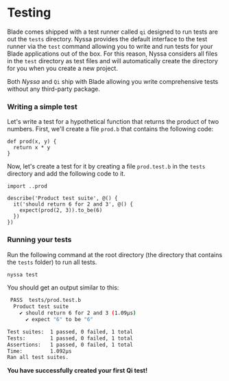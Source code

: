 # Testing

Blade comes shipped with a test runner called `qi` designed to run tests are out the `tests` directory. Nyssa provides the default interface to the test runner via the `test` command allowing you to write and run tests for your Blade applications out of the box. For this reason, Nyssa considers all files in the `test` directory as test files and will automatically create the directory for you when you create a new project.

Both _Nyssa_ and `Qi` ship with Blade allowing you write comprehensive tests without any third-party package.

### Writing a simple test

Let's write a test for a hypothetical function that returns the product of two numbers. First, we'll create a file `prod.b` that contains the following code:

```blade
def prod(x, y) {
  return x * y
}
```

Now, let's create a test for it by creating a file `prod.test.b` in the `tests` directory and add the following code to it.

```blade
import ..prod

describe('Product test suite', @() {
  it('should return 6 for 2 and 3', @() {
    expect(prod(2, 3)).to_be(6)
  })
})
```

### Running your tests

Run the following command at the root directory (the directory that contains the `tests` folder) to run all tests.

```sh
nyssa test
```

You should get an output similar to this:

```sh
 PASS  tests/prod.test.b
  Product test suite
    ✔ should return 6 for 2 and 3 (1.09µs)
      ✔ expect "6" to be "6"

Test suites:  1 passed, 0 failed, 1 total
Tests:        1 passed, 0 failed, 1 total
Assertions:   1 passed, 0 failed, 1 total
Time:         1.092µs
Ran all test suites.
```

**You have successfully created your first Qi test!**

